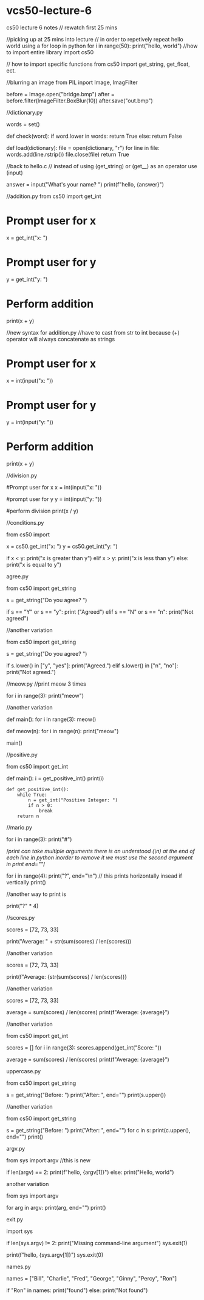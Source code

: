 # vcs50-lecture-6
cs50 lecture 6 notes
// rewatch first 25 mins

//picking up at 25 mins into lecture
// in order to repetively repeat hello world using a for loop in python
for i in range(50):
    print("hello, world")
//how to import entire library
    import cs50
    
// how to import specific functions
    from cs50 import get_string, get_float, ect.

//blurring an image
from PIL inport Image, ImagFilter

before = Image.open("bridge.bmp")
after = before.filter(ImageFilter.BoxBlur(10))
after.save("out.bmp")

//dictionary.py

words = set()

def check(word):
    if word.lower in words:
        return True
    else:
        return False


def load(dictionary):
    file = open(dictionary, "r")
    for line in file:
        words.add(line.rstrip())
    file.close(file)
    return True
    
    
//back to hello.c
// instead of using (get_string) or (get__) as an operator use (input)

answer = input("What's your name? ")
print(f"hello, {answer}")

//addition.py
from cs50 import get_int

# Prompt user for x 
x = get_int("x: ")

# Prompt user for y
y = get_int("y: ")

# Perform addition
print(x + y)

//new syntax for addition.py
//have to cast from str to int because (+) operator will always concatenate as strings

# Prompt user for x 
x = int(input("x: "))

# Prompt user for y
y = int(input("y: "))

# Perform addition
print(x + y)

//division.py

#Prompt user for x
x = int(input("x: "))

#prompt user for y
y = int(input("y: "))

#perform division
print(x / y)


//conditions.py

from cs50 import

x = cs50.get_int("x: ")
y = cs50.get_int("y: ")

if x < y:
    print("x is greater than y")
elif x > y:
    print("x is less than y")
else:
    print("x is equal to y")
    
    
agree.py

from cs50 import get_string

s = get_string("Do you agree? ")

if s == "Y" or s == "y":
    print ("Agreed")
elif s == "N" or s == "n":
    print("Not agreed")
    
//another variation

from cs50 import get_string

s = get_string("Do you agree? ")

if s.lower() in ["y", "yes"]:
    print("Agreed.")
elif s.lower() in ["n", "no"]:
    print("Not agreed.")
    
    
//meow.py
//print meow 3 times

for i in range(3):
    print("meow")
    
//another variation

def main():
    for i in range(3):
        meow()

def meow(n):
    for i in range(n):
        print("meow")

main()



//positive.py

from cs50 import get_int


def main():
    i = get_positive_int()
    print(i)


    def get_positive_int():
        while True:
            n = get_int("Positive Integer: ")
            if n > 0:
                break
        return n
        
        
        
//mario.py

for i in range(3):
    print("#")
    
    
 /*print can take multiple arguments
 there is an understood (\n) at the end of each line in python
 inorder to remove it we must use the second argument in print end=""*/
 
 for i in range(4):
    print("?", end="\n") // this prints horizontally insead if vertically
 print()
 
 //another way to print is 
 
 print("?" * 4)
 
 
 //scores.py
 
 scores = [72, 73, 33]

print("Average: " + str(sum(scores) / len(scores)))


//another variation

scores = [72, 73, 33]

print(f"Average: {str(sum(scores) / len(scores))}


//another variation

scores = [72, 73, 33]

average = sum(scores) / len(scores)
print(f"Average: {average}")


//another variation

from cs50 import get_int

scores = []
for i in range(3):
    scores.append(get_int("Score: "))

average = sum(scores) / len(scores)
print(f"Average: {average}")


uppercase.py

from cs50 import get_string

s = get_string("Before: ")
print("After: ", end="")
print(s.upper())

//another variation

from cs50 import get_string

s = get_string("Before: ")
print("After: ", end="")
for c in s:
    print(c.upper(), end="")
print()


argv.py

from sys import argv //this is new

if len(argv) == 2:
    print(f"hello, {argv[1]}")
else:
    print("Hello, world")
    
another variation

from sys import argv

for arg in argv:
    print(arg, end="")
print()


exit.py

import sys

if len(sys.argv) != 2:
    print("Missing command-line argument")
    sys.exit(1)
    
print(f"hello, {sys.argv[1]}")
sys.exit(0)



names.py


names = ["Bill", "Charlie", "Fred", "George", "Ginny", "Percy", "Ron"]

if "Ron" in names:
    print("found")
else:
    print("Not found")










 
 
 
 
 
 
 
 
 
 
 
 
 
 
 
 
 
    
    
    
    
    
    
    
